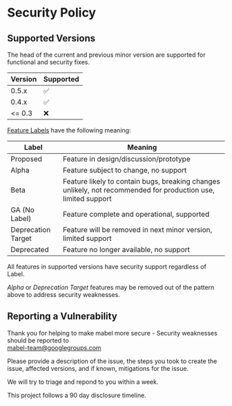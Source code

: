 # Security Policy

## Supported Versions

The head of the current and previous minor version are supported for functional and security fixes.

| Version | Supported          |
| ------- | ------------------ |
| 0.5.x   | :white_check_mark: |
| 0.4.x   | :white_check_mark: |
| <= 0.3  | :x:                |

[Feature Labels](https://github.com/joocer/mabel/projects/1) have the following meaning:

| Label      | Meaning |
| ---------- | ------- |
| Proposed   | Feature in design/discussion/prototype |
| Alpha      | Feature subject to change, no support |
| Beta       | Feature likely to contain bugs, breaking changes unlikely, not recommended for production use, limited support |
| GA (No Label) | Feature complete and operational, supported |
| Deprecation Target | Feature will be removed in next minor version, limited support |
| Deprecated | Feature no longer available, no support |

All features in supported versions have security support regardless of Label.

_Alpha_ or _Deprecation Target_ features may be removed out of the pattern above to address security weaknesses.

## Reporting a Vulnerability

Thank you for helping to make mabel more secure - Security weaknesses should be reported to  
mabel-team@googlegroups.com

Please provide a description of the issue, the steps you took to create the issue, affected
versions, and if known, mitigations for the issue.

We will try to triage and repond to you within a week.

This project follows a 90 day disclosure timeline.
